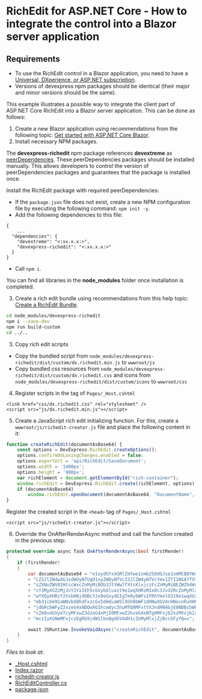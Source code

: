 # RichEdit for ASP.NET Core - How to integrate the control into a Blazor server application

## Requirements
- To use the RichEdit control in a Blazor application, you need to have a [Universal, DXperience, or ASP.NET subscription](https://www.devexpress.com/buy/net/).
- Versions of devexpress npm packages should be identical (their major and minor versions should be the same).
 
This example illustrates a possible way to integrate the client part of ASP.NET Core RichEdit into a Blazor server application. This can be done as follows:

1. Create a new Blazor application using recommendations from the following topic: [Get started with ASP.NET Core Blazor](https://docs.microsoft.com/en-us/aspnet/core/blazor/get-started?view=aspnetcore-3.1&tabs=visual-studio).
2. Install necessary NPM packages.
 
The **devexpress-richedit** npm package references **devextreme** as [peerDependencies](https://docs.npmjs.com/files/package.json#peerdependencies). These peerDependencies packages should be installed manually. This allows developers to control the version of peerDependencies packages and guarantees that the package is installed once.
 
Install the RichEdit package with required peerDependencies:
 
* If the ```package.json``` file does not exist, create a new NPM configuration file by executing the following command: ```npm init -y```.
* Add the following dependencies to this file:
```
{
    ...
  "dependencies": {
    "devextreme": "<:xx.x.x:>",
    "devexpress-richedit": "<:xx.x.x:>"
  }
}
```
* Call ```npm i```.

You can find all libraries in the **node_modules** folder once installation is completed.
 
3. Create a rich edit bundle using recommendations from this help topic: [Create a RichEdit Bundle](https://docs.devexpress.com/AspNetCore/401721/office-inspired-controls/get-started/richedit-bundle).

```bash
cd node_modules/devexpress-richedit
npm i --save-dev
npm run build-custom
cd ../..
```
 
3. Copy rich edit scripts
* Copy the bundled script from ```node_modules/devexpress-richedit/dist/custom/dx.richedit.min.js``` to ```wwwroot/js```
* Copy bundled css resources from ```node_modules/devexpress-richedit/dist/custom/dx.richedit.css``` and icons from ```node_modules/devexpress-richedit/dist/custom/icons``` to ```wwwroot/css```
 
4. Register scripts in the <head> tag of ```Pages/_Host.cshtml```
 
```
<link href="css/dx.richedit.css" rel="stylesheet" />
<script src="js/dx.richedit.min.js"></script>
```
 
5. Create a JavaScript rich edit initializing function. For this, create a ```wwwroot/js/richedit-creator.js``` file and place the following content in it:
 
```javascript
function createRichEdit(documentAsBase64) {
    const options = DevExpress.RichEdit.createOptions();
    options.confirmOnLosingChanges.enabled = false;
    options.exportUrl = 'api/RichEdit/SaveDocument';
    options.width = '1400px';
    options.height = '900px';
    var richElement = document.getElementById("rich-container");
    window.richEdit = DevExpress.RichEdit.create(richElement, options);
    if (documentAsBase64)
        window.richEdit.openDocument(documentAsBase64, "DocumentName", DevExpress.RichEdit.DocumentFormat.Rtf);
}
```
 
Register the created script in the ```<head>``` tag of ```Pages/_Host.cshtml```
 
```
<script src="js/richedit-creator.js"></script>
```

6. Override the OnAfterRenderAsync method and call the function created in the previous step:

```csharp
protected override async Task OnAfterRenderAsync(bool firstRender)
{
	if (firstRender)
	{
		var documentAsBase64 = "e1xydGYxXGRlZmYwe1xmb250dGJse1xmMCBDYWxpYnJpO319e1xjb2xvcnRibCA7XHJlZDB"
		+ "cZ3JlZW4wXGJsdWUyNTUgO1xyZWQyNTVcZ3JlZW4yNTVcYmx1ZTI1NSA7fXtcKlxkZWZjaHAgXGZzMjJ9e1xzdHl"
		+ "sZXNoZWV0IHtccWxcZnMyMiBOb3JtYWw7fXtcKlxjczFcZnMyMiBEZWZhdWx0IFBhcmFncmFwaCBGb250O317XCp"
		+ "cY3MyXGZzMjJcY2YxIEh5cGVybGluazt9e1wqXHRzM1x0c3Jvd2RcZnMyMlxxbFx0c3ZlcnRhbHRcdHNjZWxsY2J"
		+ "wYXQyXHRzY2VsbHBjdDBcY2x0eGxydGIgTm9ybWFsIFRhYmxlO319e1wqXGxpc3RvdmVycmlkZXRhYmxlfXtcaW5"
		+ "mb31cbm91aWNvbXBhdFxzcGx5dHduaW5lXGh0bWF1dHNwXGV4cHNocnRuXHNwbHRwZ3BhclxkZWZ0YWI3MjBcc2V"
		+ "jdGRcbWFyZ2xzeG4xNDQwXG1hcmdyc3huMTQ0MFxtYXJndHN4bjE0NDBcbWFyZ2JzeG4xNDQwXGhlYWRlcnk3MjB"
		+ "cZm9vdGVyeTcyMFxwZ3dzeG4xMjI0MFxwZ2hzeG4xNTg0MFxjb2xzMVxjb2xzeDcyMFxwYXJkXHBsYWluXHFse1x"
		+ "mczIyXGNmMFxjczEgRG9jdW1lbnQgdGV4dH1cZnMyMlxjZjBccGFyfQ==";

		await JSRuntime.InvokeVoidAsync("createRichEdit", documentAsBase64);
	}
}
```

<!-- default file list -->
*Files to look at*:

* [_Host.cshtml](./CS/Pages/_Host.cshtml)
* [Index.razor](./CS/Pages/Index.razor)
* [richedit-creator.js](./CS/wwwroot/js/richedit-creator.js)
* [RichEditController.cs](./CS/Controllers/RichEditController.cs)
* [package.json](./CS/package.json)
<!-- default file list end -->
